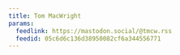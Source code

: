 ```yaml
---
title: Tom MacWright
params:
  feedlink: https://mastodon.social/@tmcw.rss
  feedid: 05c6d6c136d38950082cf6a344556771
---
```


